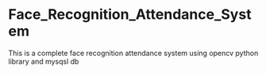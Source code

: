# Face_Recognition_Attendance_System
This is a complete face recognition attendance system using opencv python library and mysqsl db
